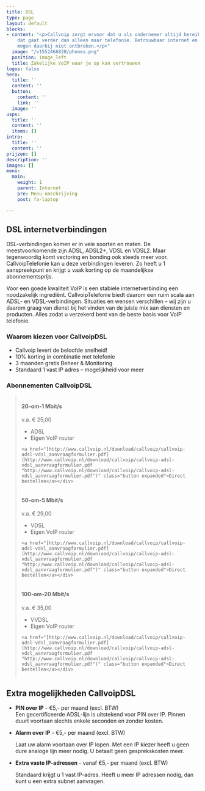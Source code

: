 ```yaml
---
title: DSL
type: page
layout: default
blocks:
- content: "<p>Callvoip zorgt ervoor dat u als ondernemer altijd bereikbaar bent,
    dat gaat verder dan alleen maar telefonie. Betrouwbaar internet en goede apparatuur
    mogen daarbij niet ontbreken.</p>"
  image: "/v1552466820/phones.png"
  position: image_left
  title: Zakelijke VoIP waar je op kan vertrouwen
logos: false
hero:
  title: ''
  content: ''
  button:
    content: ''
    link: ''
  image: ''
usps:
  title: ''
  content: ''
  items: []
intro:
  title: ''
  content: ''
prijzen: []
description: ''
images: []
menu:
  main:
    weight: 1
    parent: Internet
    pre: Menu omschrijving
    post: fa-laptop

---
```

## DSL internetverbindingen

DSL-verbindingen komen er in vele soorten en maten. De meestvoorkomende zijn ADSL, ADSL2+, VDSL en VDSL2. Maar tegenwoordig komt vectoring en bonding ook steeds meer voor. CallvoipTelefonie kan u deze verbindingen leveren. Zo heeft u 1 aanspreekpunt en krijgt u vaak korting op de maandelijkse abonnementsprijs.

Voor een goede kwaliteit VoIP is een stabiele internetverbinding een noodzakelijk ingrediënt. CallvoipTelefonie biedt daarom een ruim scala aan ADSL- en VDSL-verbindingen. Situaties en wensen verschillen – wij zijn u daarom graag van dienst bij het vinden van de juiste mix aan diensten en producten. Alles zodat u verzekerd bent van de beste basis voor VoIP telefonie.

### Waarom kiezen voor CallvoipDSL

* Callvoip levert de beloofde snelheid!
* 10% korting in combinatie met telefonie
* 3 maanden gratis Beheer & Monitoring
* Standaard 1 vast IP adres – mogelijkheid voor meer

### Abonnementen CallvoipDSL

> <div class="row">
>
> <div class="column medium-4">
>
> <div class="price">
>
> <div class="price-head">
>
> <h4>20-om-1 Mbit/s</h4>
>
> <span>v.a. € 25,00</span>
>
> </div>
>
> <div class="price-body">
>
> <ul>
>
> <li>ADSL</li>
>
> <li>Eigen VoIP router</li>
>
> </ul>
>
> </div>
>
> <div class="price-footer">
>
>     <a href="[http://www.callvoip.nl/download/callvoip/callvoip-adsl-vdsl_aanvraagformulier.pdf](http://www.callvoip.nl/download/callvoip/callvoip-adsl-vdsl_aanvraagformulier.pdf "http://www.callvoip.nl/download/callvoip/callvoip-adsl-vdsl_aanvraagformulier.pdf")" class="button expanded">Direct bestellen</a></div>
>
> </div>
>
> </div>
>
> <div class="column medium-4">
>
> <div class="price">
>
> <div class="price-head">
>
> <h4>50-om-5 Mbit/s</h4>
>
> <span>v.a. € 29,00</span>
>
> </div>
>
> <div class="price-body">
>
> <ul>
>
> <li>VDSL</li>
>
> <li>Eigen VoIP router</li>
>
> </ul>
>
> </div>
>
> <div class="price-footer">
>
>     <a href="[http://www.callvoip.nl/download/callvoip/callvoip-adsl-vdsl_aanvraagformulier.pdf](http://www.callvoip.nl/download/callvoip/callvoip-adsl-vdsl_aanvraagformulier.pdf "http://www.callvoip.nl/download/callvoip/callvoip-adsl-vdsl_aanvraagformulier.pdf")" class="button expanded">Direct bestellen</a></div>
>
> </div>
>
> </div>
>
> <div class="column medium-4">
>
> <div class="price">
>
> <div class="price-head">
>
> <h4>100-om-20 Mbit/s</h4>
>
> <span>v.a. € 35,00</span>
>
> </div>
>
> <div class="price-body">
>
> <ul>
>
> <li>VVDSL</li>
>
> <li>Eigen VoIP router</li>
>
> </ul>
>
> </div>
>
> <div class="price-footer">
>
>     <a href="[http://www.callvoip.nl/download/callvoip/callvoip-adsl-vdsl_aanvraagformulier.pdf](http://www.callvoip.nl/download/callvoip/callvoip-adsl-vdsl_aanvraagformulier.pdf "http://www.callvoip.nl/download/callvoip/callvoip-adsl-vdsl_aanvraagformulier.pdf")" class="button expanded">Direct bestellen</a></div>
>
> </div>
>
> </div>
>
> </div>

## Extra mogelijkheden CallvoipDSL

* <b>PIN over IP</b> - €5,- per maand (excl. BTW)  
  Een gecertificeerde ADSL-lijn is uitstekend voor PIN over IP. Pinnen duurt voortaan slechts enkele seconden en zonder kosten.
* <b>Alarm over IP</b> - €5,- per maand (excl. BTW)

  Laat uw alarm voortaan over IP lopen. Met een IP kiezer heeft u geen dure analoge lijn meer nodig. U betaalt geen gesprekskosten meer.
* <b>Extra vaste IP-adressen</b> - vanaf €5,- per maand (excl. BTW)

  Standaard krijgt u 1 vast IP-adres. Heeft u meer IP adressen nodig, dan kunt u een extra subnet aanvragen.